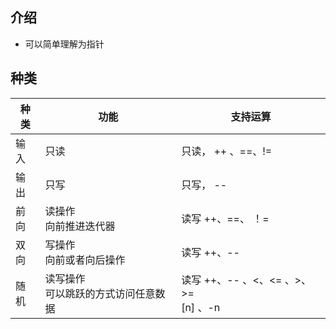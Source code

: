 ## 介绍

* 可以简单理解为指针

## 种类

| 种类 | 功能                                   | 支持运算                                 |
| ---- | -------------------------------------- | ---------------------------------------- |
| 输入 | 只读                                   | 只读， ++ 、==、!=                       |
| 输出 | 只写                                   | 只写， --                                |
| 前向 | 读操作<br>向前推进迭代器               | 读写  ++、==、 ！=                       |
| 双向 | 写操作<br>向前或者向后操作             | 读写  ++、--                             |
| 随机 | 读写操作<br>可以跳跃的方式访问任意数据 | 读写  ++、-- 、<、<= 、>、>=<br>[n] 、-n |

